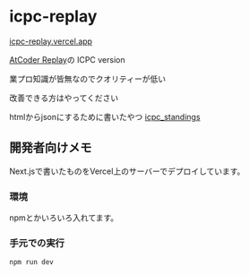 # icpc-replay
[icpc-replay.vercel.app](https://icpc-replay.vercel.app/)

[AtCoder Replay](https://atcoder-replay.kakira.dev/)の ICPC version

業プロ知識が皆無なのでクオリティーが低い

改善できる方はやってください

htmlからjsonにするために書いたやつ
[icpc_standings](https://github.com/shogo314/icpc_standings)

## 開発者向けメモ
Next.jsで書いたものをVercel上のサーバーでデプロイしています。

### 環境
npmとかいろいろ入れてます。

### 手元での実行
```bash
npm run dev
```
